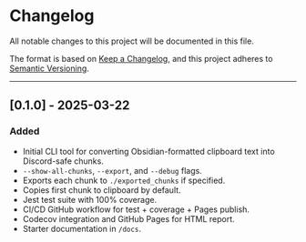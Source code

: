 # Changelog

All notable changes to this project will be documented in this file.

The format is based on [Keep a Changelog](https://keepachangelog.com/en/1.0.0/),
and this project adheres to [Semantic Versioning](https://semver.org/).

---

## [0.1.0] - 2025-03-22

### Added
- Initial CLI tool for converting Obsidian-formatted clipboard text into Discord-safe chunks.
- `--show-all-chunks`, `--export`, and `--debug` flags.
- Exports each chunk to `./exported_chunks` if specified.
- Copies first chunk to clipboard by default.
- Jest test suite with 100% coverage.
- CI/CD GitHub workflow for test + coverage + Pages publish.
- Codecov integration and GitHub Pages for HTML report.
- Starter documentation in `/docs`.

